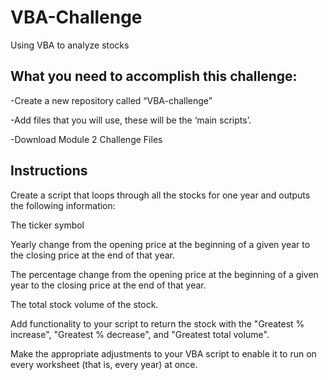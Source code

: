 # VBA-Challenge
Using VBA to analyze stocks

## What you need to accomplish this challenge:

-Create a new repository called “VBA-challenge”

-Add files that you will use, these will be the ‘main scripts’.

-Download Module 2 Challenge Files

## Instructions
 Create a script that loops through all the stocks for one year and outputs the following information:

The ticker symbol

Yearly change from the opening price at the beginning of a given year to the closing price at the end of that year.

The percentage change from the opening price at the beginning of a given year to the closing price at the end of that year.

The total stock volume of the stock.

Add functionality to your script to return the stock with the "Greatest % increase", "Greatest % decrease", and "Greatest total volume". 

Make the appropriate adjustments to your VBA script to enable it to run on every worksheet (that is, every year) at once.
